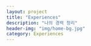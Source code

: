 ```yaml
---
layout: project
title: "Experiences"
description: "나의 경력 정리"
header-img: "img/home-bg.jpg"
category: Experiences
---
```

